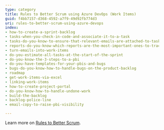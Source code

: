 ```yaml
---
type: category
title: Rules to Better Scrum using Azure DevOps (Work Items)
guid: f4bb7157-d368-4592-a7f9-49d92fb774d3
uri: rules-to-better-scrum-using-azure-devops
index:
- how-to-create-a-sprint-backlog
- tasks-when-you-check-in-code-and-associate-it-to-a-task
- tasks-do-you-know-to-ensure-that-relevant-emails-are-attached-to-tasks
- reports-do-you-know-which-reports-are-the-most-important-ones-to-track-your-progress
- turn-emails-into-work-items
- do-you-estimate-all-tasks-at-the-start-of-the-sprint
- do-you-know-the-3-steps-to-a-pbi
- do-you-have-templates-for-your-pbis-and-bugs
- bugs-do-you-know-how-to-handle-bugs-on-the-product-backlog
- roadmap
- get-work-items-via-excel
- linking-work-items
- how-to-create-project-portal
- do-you-know-how-to-handle-undone-work
- build-the-backlog
- backlog-police-line
- email-copy-to-raise-pbi-visibility

---
```


Learn more on [Rules to Better Scrum](/rules-to-better-scrum).
